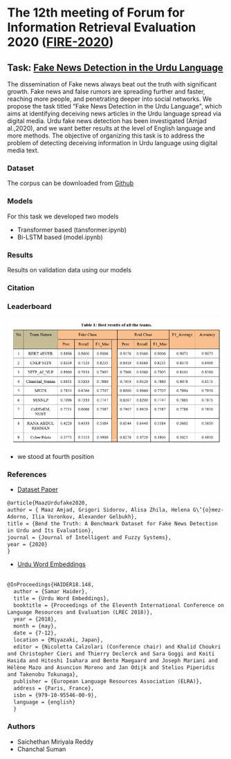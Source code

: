 # The 12th meeting of Forum for Information Retrieval Evaluation 2020 ([FIRE-2020](http://fire.irsi.res.in/fire/2020/home))

## Task: [Fake News Detection in the Urdu Language ](https://www.urdufake2020.cicling.org/)
The dissemination of Fake news always beat out the truth with significant growth. Fake news and false rumors are spreading further and faster, reaching more people, and penetrating deeper into social networks. We propose the task titled “Fake News Detection in the Urdu Language", which aims at identifying deceiving news articles in the Urdu language spread via digital media. Urdu fake news detection has been investigated (Amjad al.,2020), and we want better results at the level of English language and more methods. The objective of organizing this task is to address the problem of detecting deceiving information in Urdu language using digital media text.

### Dataset
The corpus can be downloaded from [Github](https://github.com/MaazAmjad/Datasets-for-Urdu-news)

### Models
For this task we developed two models
* Transformer based (tansformer.ipynb)
* Bi-LSTM based (model.ipynb)

### Results
Results on validation data using our models

### Citation

### Leaderboard
![Leaderboard](leaderboard.png)
* we stood at fourth position

### References

* [Dataset Paper](https://content.iospress.com/articles/journal-of-intelligent-and-fuzzy-systems/ifs179905)
```
@article{MaazUrdufake2020,
author = { Maaz Amjad, Grigori Sidorov, Alisa Zhila, Helena G\’{o}mez-Adorno, Ilia Voronkov, Alexander Gelbukh},
title = {Bend the Truth: A Benchmark Dataset for Fake News Detection in Urdu and Its Evaluation},
journal = {Journal of Intelligent and Fuzzy Systems},
year = {2020}
}
```

* [Urdu Word Embeddings](http://www.lrec-conf.org/proceedings/lrec2018/pdf/148.pdf)
```

@InProceedings{HAIDER18.148,
  author = {Samar Haider},
  title = {Urdu Word Embeddings},
  booktitle = {Proceedings of the Eleventh International Conference on Language Resources and Evaluation (LREC 2018)},
  year = {2018},
  month = {may},
  date = {7-12},
  location = {Miyazaki, Japan},
  editor = {Nicoletta Calzolari (Conference chair) and Khalid Choukri and Christopher Cieri and Thierry Declerck and Sara Goggi and Koiti Hasida and Hitoshi Isahara and Bente Maegaard and Joseph Mariani and Hélène Mazo and Asuncion Moreno and Jan Odijk and Stelios Piperidis and Takenobu Tokunaga},
  publisher = {European Language Resources Association (ELRA)},
  address = {Paris, France},
  isbn = {979-10-95546-00-9},
  language = {english}
  }
```
### Authors
* Saichethan Miriyala Reddy
* Chanchal Suman


